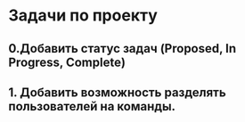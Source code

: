 # Задачи по проекту

## 0.Добавить статус задач (Proposed, In Progress, Complete)
## 1. Добавить возможность разделять пользователей на команды.
